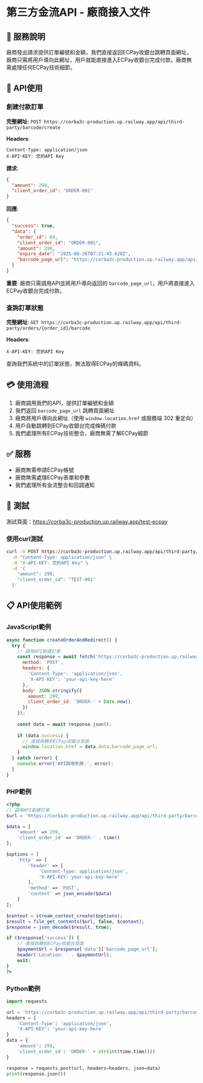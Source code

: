 # 第三方金流API - 廠商接入文件

## 🎯 服務說明
廠商發出請求提供訂單編號和金額，我們直接返回ECPay收銀台跳轉頁面網址，廠商只需將用戶導向此網址，用戶就能直接進入ECPay收銀台完成付款。廠商無需處理任何ECPay技術細節。

## 🚀 API使用

### 創建付款訂單

**完整網址**: `POST https://corba3c-production.up.railway.app/api/third-party/barcode/create`

**Headers**:
```
Content-Type: application/json
X-API-KEY: 您的API Key
```

**請求**:
```json
{
  "amount": 299,
  "client_order_id": "ORDER-001"
}
```

**回應**:
```json
{
  "success": true,
  "data": {
    "order_id": 68,
    "client_order_id": "ORDER-001",
    "amount": 299,
    "expire_date": "2025-08-26T07:21:43.628Z",
    "barcode_page_url": "https://corba3c-production.up.railway.app/api/third-party/orders/68/barcode/page"
  }
}
```

**重要**: 廠商只需調用API並將用戶導向返回的 `barcode_page_url`，用戶將直接進入ECPay收銀台完成付款。

### 查詢訂單狀態

**完整網址**: `GET https://corba3c-production.up.railway.app/api/third-party/orders/{order_id}/barcode`

**Headers**:
```
X-API-KEY: 您的API Key
```

查詢我們系統中的訂單狀態，無法取得ECPay的條碼資料。

## 💳 使用流程

1. 廠商調用我們的API，提供訂單編號和金額
2. 我們返回 `barcode_page_url` 跳轉頁面網址
3. 廠商將用戶導向此網址（使用 `window.location.href` 或服務端 302 重定向）
4. 用戶自動跳轉到ECPay收銀台完成條碼付款
5. 我們處理所有ECPay技術整合，廠商無需了解ECPay細節

## ✅ 服務

- 廠商無需申請ECPay帳號
- 廠商無需處理ECPay表單和參數
- 我們處理所有金流整合和回調通知

## 🧪 測試

測試頁面：https://corba3c-production.up.railway.app/test-ecpay

### 使用curl測試
```bash
curl -X POST https://corba3c-production.up.railway.app/api/third-party/barcode/create \
  -H "Content-Type: application/json" \
  -H "X-API-KEY: 您的API Key" \
  -d '{
    "amount": 299,
    "client_order_id": "TEST-001"
  }'
```

## 📋 API使用範例

### JavaScript範例
```javascript
async function createOrderAndRedirect() {
  try {
    // 調用API創建訂單
    const response = await fetch('https://corba3c-production.up.railway.app/api/third-party/barcode/create', {
      method: 'POST',
      headers: {
        'Content-Type': 'application/json',
        'X-API-KEY': 'your-api-key-here'
      },
      body: JSON.stringify({
        amount: 299,
        client_order_id: 'ORDER-' + Date.now()
      })
    });
    
    const data = await response.json();
    
    if (data.success) {
      // 直接跳轉到ECPay收銀台頁面
      window.location.href = data.data.barcode_page_url;
    }
  } catch (error) {
    console.error('API調用失敗:', error);
  }
}
```

### PHP範例
```php
<?php
// 調用API創建訂單
$url = 'https://corba3c-production.up.railway.app/api/third-party/barcode/create';

$data = [
    'amount' => 299,
    'client_order_id' => 'ORDER-' . time()
];

$options = [
    'http' => [
        'header' => [
            'Content-Type: application/json',
            'X-API-KEY: your-api-key-here'
        ],
        'method' => 'POST',
        'content' => json_encode($data)
    ]
];

$context = stream_context_create($options);
$result = file_get_contents($url, false, $context);
$response = json_decode($result, true);

if ($response['success']) {
    // 直接跳轉到ECPay收銀台頁面
    $paymentUrl = $response['data']['barcode_page_url'];
    header('Location: ' . $paymentUrl);
    exit;
}
?>
```

### Python範例
```python
import requests

url = 'https://corba3c-production.up.railway.app/api/third-party/barcode/create'
headers = {
    'Content-Type': 'application/json',
    'X-API-KEY': 'your-api-key-here'
}
data = {
    'amount': 299,
    'client_order_id': 'ORDER-' + str(int(time.time()))
}

response = requests.post(url, headers=headers, json=data)
print(response.json())
```
